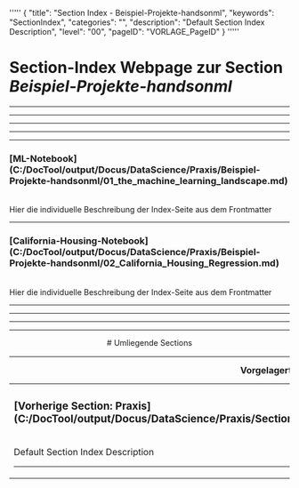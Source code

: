 '''''
{
"title": "Section Index - Beispiel-Projekte-handsonml",
"keywords": "SectionIndex",
"categories": "",
"description": "Default Section Index Description",
"level": "00",
"pageID": "VORLAGE_PageID"
}
'''''


<h1>Section-Index Webpage zur Section <i>Beispiel-Projekte-handsonml</i></h1>

<hr><hr><hr><hr><hr>


<h3>[ML-Notebook](C:/DocTool/output/Docus/DataScience/Praxis/Beispiel-Projekte-handsonml/01_the_machine_learning_landscape.md)</h3><br>Hier die individuelle Beschreibung der Index-Seite aus dem Frontmatter<hr>


<h3>[California-Housing-Notebook](C:/DocTool/output/Docus/DataScience/Praxis/Beispiel-Projekte-handsonml/02_California_Housing_Regression.md)</h3><br>Hier die individuelle Beschreibung der Index-Seite aus dem Frontmatter<hr><center><hr><hr><hr> # Umliegende Sections
 </h2><br><table><thead> <tr> <th><center>Vorgelagerte Section</center></th> <th><center>Nachgelagerte Section</center></th></tr></thead><tbody><tr><td><h3>[Vorherige Section: Praxis](C:/DocTool/output/Docus/DataScience/Praxis/SectionIndex_DocTooloutputDocusDataSciencePraxis.html)</h3><br>Default Section Index Description<hr></td><td>ListeNachgelagerte Sections</td></tr></tbody></table>
